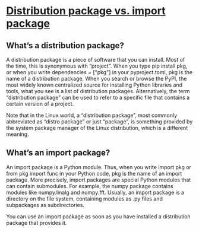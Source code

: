 # **[Distribution package vs. import package](https://packaging.python.org/en/latest/discussions/distribution-package-vs-import-package/#distribution-package-vs-import-package)** 

## What’s a distribution package?

A distribution package is a piece of software that you can install. Most of the time, this is synonymous with “project”. When you type pip install pkg, or when you write dependencies = ["pkg"] in your pyproject.toml, pkg is the name of a distribution package. When you search or browse the PyPI, the most widely known centralized source for installing Python libraries and tools, what you see is a list of distribution packages. Alternatively, the term “distribution package” can be used to refer to a specific file that contains a certain version of a project.

Note that in the Linux world, a “distribution package”, most commonly abbreviated as “distro package” or just “package”, is something provided by the system package manager of the Linux distribution, which is a different meaning.

## What’s an import package?

An import package is a Python module. Thus, when you write import pkg or from pkg import func in your Python code, pkg is the name of an import package. More precisely, import packages are special Python modules that can contain submodules. For example, the numpy package contains modules like numpy.linalg and numpy.fft. Usually, an import package is a directory on the file system, containing modules as .py files and subpackages as subdirectories.

You can use an import package as soon as you have installed a distribution package that provides it.



